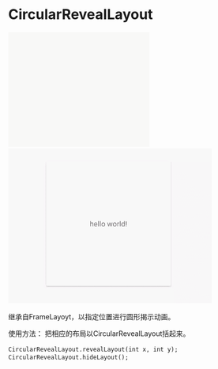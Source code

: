 # CircularRevealLayout
![](https://github.com/covetcode/CircularRevealLayout/blob/master/GIF.gif)
![](https://github.com/covetcode/CircularRevealLayout/blob/master/GIF0.gif)

继承自FrameLayoyt，以指定位置进行圆形揭示动画。

使用方法：
把相应的布局以CircularRevealLayout括起来。
```
CircularRevealLayout.revealLayout(int x, int y);
CircularRevealLayout.hideLayout();
```
